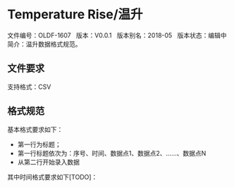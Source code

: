 # Temperature Rise/温升  
文件编号：OLDF-1607  
版本：V0.0.1  
版本别名：2018-05  
版本状态：编辑中  
简介：温升数据格式规范。   

## 文件要求  
支持格式：CSV  

## 格式规范  
基本格式要求如下：  
* 第一行为标题；  
* 第一行标题依次为：序号、时间、数据点1、数据点2、......、数据点N  
* 从第二行开始录入数据

其中时间格式要求如下[TODO]：  
